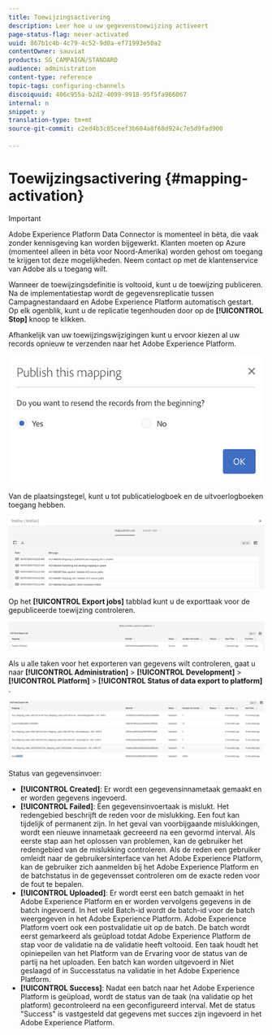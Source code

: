 ```yaml
---
title: Toewijzingsactivering
description: Leer hoe u uw gegevenstoewijzing activeert
page-status-flag: never-activated
uuid: 867b1c4b-4c79-4c52-9d0a-ef71993e50a2
contentOwner: sauviat
products: SG_CAMPAIGN/STANDARD
audience: administration
content-type: reference
topic-tags: configuring-channels
discoiquuid: 406c955a-b2d2-4099-9918-95f5fa966067
internal: n
snippet: y
translation-type: tm+mt
source-git-commit: c2ed4b3c85ceef3b604a8f68d924c7e5d9fad900

---
```



# Toewijzingsactivering {#mapping-activation}

>[!IMPORTANT]
>
>Adobe Experience Platform Data Connector is momenteel in bèta, die vaak zonder kennisgeving kan worden bijgewerkt. Klanten moeten op Azure (momenteel alleen in bèta voor Noord-Amerika) worden gehost om toegang te krijgen tot deze mogelijkheden. Neem contact op met de klantenservice van Adobe als u toegang wilt.

Wanneer de toewijzingsdefinitie is voltooid, kunt u de toewijzing publiceren. Na de implementatiestap wordt de gegevensreplicatie tussen Campagnestandaard en Adobe Experience Platform automatisch gestart. Op elk ogenblik, kunt u de replicatie tegenhouden door op de **[!UICONTROL Stop]** knoop te klikken.

Afhankelijk van uw toewijzingswijzigingen kunt u ervoor kiezen al uw records opnieuw te verzenden naar het Adobe Experience Platform.

![](assets/aep_publishmapping.png)

Van de plaatsingstegel, kunt u tot publicatielogboek en de uitvoerlogboeken toegang hebben.

![](assets/aep_publog.png)

Op het **[!UICONTROL Export jobs]** tabblad kunt u de exporttaak voor de gepubliceerde toewijzing controleren.

![](assets/aep_jobstatus.png)

Als u alle taken voor het exporteren van gegevens wilt controleren, gaat u naar **[!UICONTROL Administration]** > **[!UICONTROL Development]** > **[!UICONTROL Platform]** > **[!UICONTROL Status of data export to platform]** .

![](assets/aep_statusmapping.png)

Status van gegevensinvoer:

* **[!UICONTROL Created]**: Er wordt een gegevensinnametaak gemaakt en er worden gegevens ingevoerd.
* **[!UICONTROL Failed]**: Een gegevensinvoertaak is mislukt. Het redengebied beschrijft de reden voor de mislukking. Een fout kan tijdelijk of permanent zijn. In het geval van voorbijgaande mislukkingen, wordt een nieuwe innametaak gecreeerd na een gevormd interval. Als eerste stap aan het oplossen van problemen, kan de gebruiker het redengebied van de mislukking controleren. Als de reden een gebruiker omleidt naar de gebruikersinterface van het Adobe Experience Platform, kan de gebruiker zich aanmelden bij het Adobe Experience Platform en de batchstatus in de gegevensset controleren om de exacte reden voor de fout te bepalen.
* **[!UICONTROL Uploaded]**: Er wordt eerst een batch gemaakt in het Adobe Experience Platform en er worden vervolgens gegevens in de batch ingevoerd. In het veld Batch-id wordt de batch-id voor de batch weergegeven in het Adobe Experience Platform. Adobe Experience Platform voert ook een postvalidatie uit op de batch. De batch wordt eerst gemarkeerd als geüpload totdat Adobe Experience Platform de stap voor de validatie na de validatie heeft voltooid. Een taak houdt het opiniepeilen van het Platform van de Ervaring voor de status van de partij na het uploaden. Een batch kan worden uitgevoerd in Niet geslaagd of in Successtatus na validatie in het Adobe Experience Platform.
* **[!UICONTROL Success]**: Nadat een batch naar het Adobe Experience Platform is geüpload, wordt de status van de taak (na validatie op het platform) gecontroleerd na een geconfigureerd interval. Met de status &quot;Success&quot; is vastgesteld dat gegevens met succes zijn ingevoerd in het Adobe Experience Platform.
